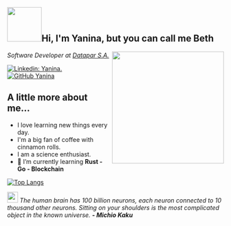 <h2><img src="https://media.giphy.com/media/5tfqzU3LJ1UKKfhLLU/giphy.gif" width="80">Hi, I'm Yanina, but you can call me Beth</h2>
<img align='right' src="https://media0.giphy.com/media/jz7nZTW5oEBZAAZ4ge/giphy.gif?cid=ecf05e47helg6mlo1lylp72cfjw2o0vtuxcicugesb37itet&rid=giphy.gif&ct=s" width="260">
<p><em>Software Developer at <a href="https://datapar.com.py/">Datapar S.A.</a></br> 
</em></p>

[![Linkedin: Yanina.](https://img.shields.io/badge/-Yanina-blue?style=flat-square&logo=Linkedin&logoColor=white&link=https://www.linkedin.com/in/yanina-sanabria-383442202/)](https://www.linkedin.com/in/yanina-sanabria-383442202/)
[![GitHub Yanina](https://img.shields.io/github/followers/bethsugar?label=follow&style=social)](https://github.com/bethsugar)


## A little more about me...  
- I love learning new things every day.
- I'm a big fan of coffee with cinnamon rolls.
- I am a science enthusiast.
- 🌱 I’m currently learning **Rust - Go - Blockchain**

[![Top Langs](https://github-readme-stats.vercel.app/api/top-langs/?username=anuraghazra&layout=compact)](https://github.com/anuraghazra/github-readme-stats)


<img src="https://media3.giphy.com/media/IepNVGIdW9StzeD12O/200w.webp?cid=ecf05e47vmvm2ywg28utzym9r67vzkfr7rx4ottpa7xdfram&rid=200w.webp&ct=s" width="25"> <em>The human brain has 100 billion neurons, each neuron connected to 10 thousand other neurons. Sitting on your shoulders is the most complicated object in the known universe. <b>- Michio Kaku</b></em>
